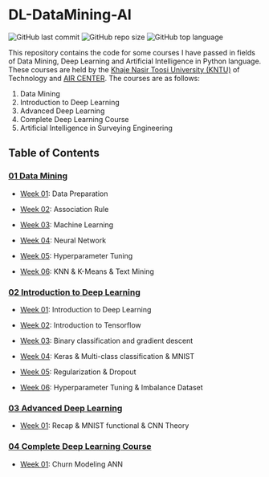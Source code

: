 # DL-DataMining-AI

![GitHub last commit](https://img.shields.io/github/last-commit/Yousefess/DL-DataMining-AI)
![GitHub repo size](https://img.shields.io/github/repo-size/Yousefess/DL-DataMining-AI)
![GitHub top language](https://img.shields.io/github/languages/top/Yousefess/DL-DataMining-AI)

This repository contains the code for some courses I have passed in fields of Data Mining, Deep Learning and Artificial Intelligence in Python language. These courses are held by the [Khaje Nasir Toosi University (KNTU)](https://geomatics.kntu.ac.ir/) of Technology and [AIR CENTER](https://t.me/AIR_Center). The courses are as follows:

1. Data Mining
2. Introduction to Deep Learning
3. Advanced Deep Learning
4. Complete Deep Learning Course
5. Artificial Intelligence in Surveying Engineering

## Table of Contents

### [01 Data Mining](https://github.com/Yousefess/DL-DataMining-AI/tree/main/01%20Data%20Mining)

- [Week 01](https://github.com/Yousefess/DL-DataMining-AI/tree/main/01%20Data%20Mining/Week%2001): Data Preparation

- [Week 02](https://github.com/Yousefess/DL-DataMining-AI/tree/main/01%20Data%20Mining/Week%2002): Association Rule

- [Week 03](https://github.com/Yousefess/DL-DataMining-AI/tree/main/01%20Data%20Mining/Week%2003): Machine Learning

- [Week 04](https://github.com/Yousefess/DL-DataMining-AI/tree/main/01%20Data%20Mining/Week%2004): Neural Network

- [Week 05](https://github.com/Yousefess/DL-DataMining-AI/tree/main/01%20Data%20Mining/Week%2005): Hyperparameter Tuning

- [Week 06](https://github.com/Yousefess/DL-DataMining-AI/tree/main/01%20Data%20Mining/Week%2006): KNN & K-Means & Text Mining

### [02 Introduction to Deep Learning](https://github.com/Yousefess/DL-DataMining-AI/tree/main/02%20Introduction%20to%20Deep%20Learning)

- [Week 01](https://github.com/Yousefess/DL-DataMining-AI/tree/main/02%20Introduction%20to%20Deep%20Learning/Week%2001): Introduction to Deep Learning

- [Week 02](https://github.com/Yousefess/DL-DataMining-AI/tree/main/02%20Introduction%20to%20Deep%20Learning/Week%2002): Introduction to Tensorflow

- [Week 03](https://github.com/Yousefess/DL-DataMining-AI/tree/main/02%20Introduction%20to%20Deep%20Learning/Week%2003): Binary classification and gradient descent

- [Week 04](https://github.com/Yousefess/DL-DataMining-AI/tree/main/02%20Introduction%20to%20Deep%20Learning/Week%2004): Keras & Multi-class classification & MNIST

- [Week 05](https://github.com/Yousefess/DL-DataMining-AI/tree/main/02%20Introduction%20to%20Deep%20Learning/Week%2005): Regularization & Dropout

- [Week 06](https://github.com/Yousefess/DL-DataMining-AI/tree/main/02%20Introduction%20to%20Deep%20Learning/Week%2006): Hyperparameter Tuning & Imbalance Dataset

### [03 Advanced Deep Learning](https://github.com/Yousefess/DL-DataMining-AI/tree/main/03%20Advance%20Deep%20Learning)

- [Week 01](https://github.com/Yousefess/DL-DataMining-AI/tree/main/03%20Advance%20Deep%20Learning/Week%2001): Recap & MNIST functional & CNN Theory

### [04 Complete Deep Learning Course](https://github.com/Yousefess/DL-DataMining-AI/tree/main/04%20Complete%20Deep%20Learning%20Course)

- [Week 01](https://github.com/Yousefess/DL-DataMining-AI/tree/main/04%20Complete%20Deep%20Learning%20Course/Week%2001): Churn Modeling ANN
